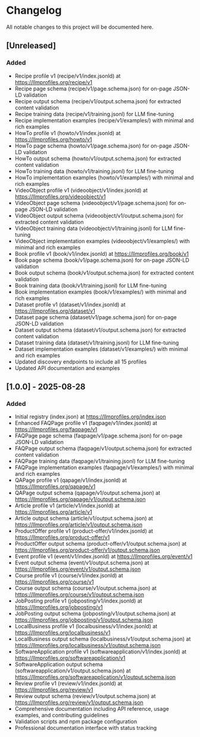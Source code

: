 # Changelog

All notable changes to this project will be documented here.

## [Unreleased]

### Added
- Recipe profile v1 (recipe/v1/index.jsonld) at https://llmprofiles.org/recipe/v1
- Recipe page schema (recipe/v1/page.schema.json) for on-page JSON-LD validation
- Recipe output schema (recipe/v1/output.schema.json) for extracted content validation
- Recipe training data (recipe/v1/training.jsonl) for LLM fine-tuning
- Recipe implementation examples (recipe/v1/examples/) with minimal and rich examples
- HowTo profile v1 (howto/v1/index.jsonld) at https://llmprofiles.org/howto/v1
- HowTo page schema (howto/v1/page.schema.json) for on-page JSON-LD validation
- HowTo output schema (howto/v1/output.schema.json) for extracted content validation
- HowTo training data (howto/v1/training.jsonl) for LLM fine-tuning
- HowTo implementation examples (howto/v1/examples/) with minimal and rich examples
- VideoObject profile v1 (videoobject/v1/index.jsonld) at https://llmprofiles.org/videoobject/v1
- VideoObject page schema (videoobject/v1/page.schema.json) for on-page JSON-LD validation
- VideoObject output schema (videoobject/v1/output.schema.json) for extracted content validation
- VideoObject training data (videoobject/v1/training.jsonl) for LLM fine-tuning
- VideoObject implementation examples (videoobject/v1/examples/) with minimal and rich examples
- Book profile v1 (book/v1/index.jsonld) at https://llmprofiles.org/book/v1
- Book page schema (book/v1/page.schema.json) for on-page JSON-LD validation
- Book output schema (book/v1/output.schema.json) for extracted content validation
- Book training data (book/v1/training.jsonl) for LLM fine-tuning
- Book implementation examples (book/v1/examples/) with minimal and rich examples
- Dataset profile v1 (dataset/v1/index.jsonld) at https://llmprofiles.org/dataset/v1
- Dataset page schema (dataset/v1/page.schema.json) for on-page JSON-LD validation
- Dataset output schema (dataset/v1/output.schema.json) for extracted content validation
- Dataset training data (dataset/v1/training.jsonl) for LLM fine-tuning
- Dataset implementation examples (dataset/v1/examples/) with minimal and rich examples
- Updated discovery endpoints to include all 15 profiles
- Updated API documentation and examples

## [1.0.0] - 2025-08-28
### Added
- Initial registry (index.json) at https://llmprofiles.org/index.json
- Enhanced FAQPage profile v1 (faqpage/v1/index.jsonld) at https://llmprofiles.org/faqpage/v1
- FAQPage page schema (faqpage/v1/page.schema.json) for on-page JSON-LD validation
- FAQPage output schema (faqpage/v1/output.schema.json) for extracted content validation
- FAQPage training data (faqpage/v1/training.jsonl) for LLM fine-tuning
- FAQPage implementation examples (faqpage/v1/examples/) with minimal and rich examples
- QAPage profile v1 (qapage/v1/index.jsonld) at https://llmprofiles.org/qapage/v1
- QAPage output schema (qapage/v1/output.schema.json) at https://llmprofiles.org/qapage/v1/output.schema.json
- Article profile v1 (article/v1/index.jsonld) at https://llmprofiles.org/article/v1
- Article output schema (article/v1/output.schema.json) at https://llmprofiles.org/article/v1/output.schema.json
- ProductOffer profile v1 (product-offer/v1/index.jsonld) at https://llmprofiles.org/product-offer/v1
- ProductOffer output schema (product-offer/v1/output.schema.json) at https://llmprofiles.org/product-offer/v1/output.schema.json
- Event profile v1 (event/v1/index.jsonld) at https://llmprofiles.org/event/v1
- Event output schema (event/v1/output.schema.json) at https://llmprofiles.org/event/v1/output.schema.json
- Course profile v1 (course/v1/index.jsonld) at https://llmprofiles.org/course/v1
- Course output schema (course/v1/output.schema.json) at https://llmprofiles.org/course/v1/output.schema.json
- JobPosting profile v1 (jobposting/v1/index.jsonld) at https://llmprofiles.org/jobposting/v1
- JobPosting output schema (jobposting/v1/output.schema.json) at https://llmprofiles.org/jobposting/v1/output.schema.json
- LocalBusiness profile v1 (localbusiness/v1/index.jsonld) at https://llmprofiles.org/localbusiness/v1
- LocalBusiness output schema (localbusiness/v1/output.schema.json) at https://llmprofiles.org/localbusiness/v1/output.schema.json
- SoftwareApplication profile v1 (softwareapplication/v1/index.jsonld) at https://llmprofiles.org/softwareapplication/v1
- SoftwareApplication output schema (softwareapplication/v1/output.schema.json) at https://llmprofiles.org/softwareapplication/v1/output.schema.json
- Review profile v1 (review/v1/index.jsonld) at https://llmprofiles.org/review/v1
- Review output schema (review/v1/output.schema.json) at https://llmprofiles.org/review/v1/output.schema.json
- Comprehensive documentation including API reference, usage examples, and contributing guidelines
- Validation scripts and npm package configuration
- Professional documentation interface with status tracking
